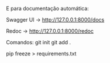 E para documentação automática:

Swagger UI → http://127.0.0.1:8000/docs

Redoc → http://127.0.0.1:8000/redoc


Comandos:
git init
git add .

pip freeze > requirements.txt
